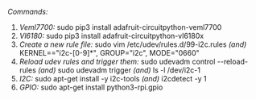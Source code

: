 *Commands:*
1) *Veml7700:* sudo pip3 install adafruit-circuitpython-veml7700
2) *Vl6180:* sudo pip3 install adafruit-circuitpython-vl6180x
3) *Create a new rule file:* sudo vim /etc/udev/rules.d/99-i2c.rules *(and)* KERNEL=="i2c-[0-9]*", GROUP="i2c", MODE="0660"
4) *Reload udev rules and trigger them:* sudo udevadm control --reload-rules *(and)* sudo udevadm trigger *(and)* ls -l /dev/i2c-1
5) *I2C:* sudo apt-get install -y i2c-tools *(and)* i2cdetect -y 1
6) *GPIO:* sudo apt-get install python3-rpi.gpio
